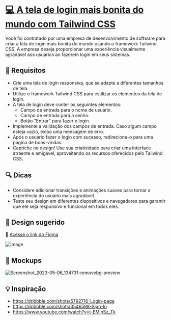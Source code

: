 # [💻 A tela de login mais bonita do mundo com Tailwind CSS](https://codante.io/mini-projetos/mp-tela-login-tailwind)

Você foi contratado por uma empresa de desenvolvimento de software para criar a tela de login mais bonita do mundo usando o framework Tailwind CSS. A empresa deseja proporcionar uma experiência visualmente agradável aos usuários ao fazerem login em seus sistemas.

## 🔨 Requisitos
- Crie uma tela de login responsiva, que se adapte a diferentes tamanhos de tela.
- Utilize o framework Tailwind CSS para estilizar os elementos da tela de login.
- A tela de login deve conter os seguintes elementos:
  - Campo de entrada para o nome de usuário.
  - Campo de entrada para a senha.
  - Botão "Entrar" para fazer o login.
- Implemente a validação dos campos de entrada. Caso algum campo esteja vazio, exiba uma mensagem de erro.
- Após o usuário fazer o login com sucesso, redirecione-o para uma página de boas-vindas.
- Capriche no design! Use sua criatividade para criar uma interface atraente e amigável, aproveitando os recursos oferecidos pelo Tailwind CSS.

## 🔍 Dicas
- Considere adicionar transições e animações suaves para tornar a experiência do usuário mais agradável.
- Teste seu design em diferentes dispositivos e navegadores para garantir que ele seja responsivo e funcional em todos eles.

## 🎨 Design sugerido
🔗 [Acesse o link do Figma](https://www.figma.com/file/suvmja6210ggZOO6Cpehjl/Mini-Projeto---A-tela-de-login-mais-bonita-do-mundo?type=design&node-id=0%3A1&t=pnT8xEiypSKTO4Z7-1)

![image](https://github.com/codante-io/mp-tela-login-tailwind/assets/6475893/914bc33a-ed2a-4720-bf3a-f2c2d9eb41a8)


## 📝 Mockups
![Screenshot_2023-05-06_134731-removebg-preview](https://user-images.githubusercontent.com/6475893/236636789-b03715d5-7010-4e46-af97-b4a901d0fe63.png)

## 💡 Inspiração
- https://dribbble.com/shots/5792716-Login-page
- https://dribbble.com/shots/3546598-Sign-In
- https://www.youtube.com/watch?v=t-EMinSz_Tk
